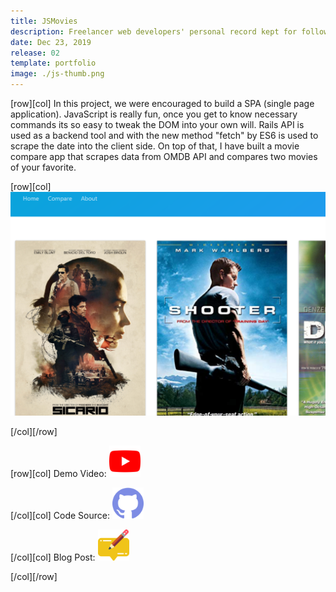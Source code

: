 ```yaml
---
title: JSMovies
description: Freelancer web developers' personal record kept for following up with customers and their orders.
date: Dec 23, 2019
release: 02
template: portfolio
image: ./js-thumb.png
---
```


[row][col]
In this project, we were encouraged to build a SPA (single page application). JavaScript is really fun, once you get to know necessary commands its so easy to tweak the DOM into your own will. Rails API is used as a backend tool and with the new method "fetch" by ES6 is used to scrape the date into the client side. On top of that, I have built a movie compare app that scrapes data from OMDB API and compares two movies of your favorite.

[row][col]
![image](./js-thumb.png)

[/col][/row]

[row][col]
Demo Video: <a href="https://www.youtube.com/watch?v=7IoTzAOkSkg&t=35s" target="_blank" ><img src="./youtube.svg" alt="No img" width="50" height="50" border="0" /></a>

[/col][col]
Code Source: <a href="https://github.com/yazseyit77/jsMoviesCollection" target="_blank" ><img src="./github.svg" alt="No img" width="50" height="50" /></a>

[/col][col]
Blog Post: <a href="https://medium.com/@yazgeldi.seyidov/javascript-with-ruby-on-rails-6ba63e17c93" target="_blank" ><img src="./notes.svg" alt="No img" width="50" height="50" /></a>

[/col][/row]
